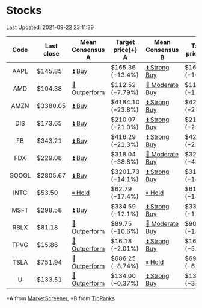 # Stocks
Last Updated: 2021-09-22 23:11:39

|Code|Last close|Mean Consensus A|Target price(+) A|Mean Consensus B|Target price(+) B|
|:--:|-|-|-|-|-|
|AAPL|$145.85|[⏫ Buy](https://m.marketscreener.com/quote/stock/-4849/)|$165.36 (+13.4%)|[⏫ Strong Buy](https://www.tipranks.com/stocks/aapl/forecast)|$169.64 (+16.73%)|
|AMD|$104.38|[🔼 Outperform](https://m.marketscreener.com/quote/stock/-19475876/)|$112.52 (+7.79%)|[🔼 Moderate Buy](https://www.tipranks.com/stocks/amd/forecast)|$115.92 (+11.57%)|
|AMZN|$3380.05|[⏫ Buy](https://m.marketscreener.com/quote/stock/-12864605/)|$4184.10 (+23.8%)|[⏫ Strong Buy](https://www.tipranks.com/stocks/amzn/forecast)|$4221.13 (+25.37%)|
|DIS|$173.65|[⏫ Buy](https://m.marketscreener.com/quote/stock/-4842/)|$210.07 (+21.0%)|[⏫ Strong Buy](https://www.tipranks.com/stocks/dis/forecast)|$217.84 (+25.45%)|
|FB|$343.21|[⏫ Buy](https://m.marketscreener.com/quote/stock/-10547141/)|$416.29 (+21.3%)|[⏫ Strong Buy](https://www.tipranks.com/stocks/fb/forecast)|$421.97 (+22.95%)|
|FDX|$229.08|[⏫ Buy](https://m.marketscreener.com/quote/stock/-12585/)|$318.04 (+38.8%)|[🔼 Moderate Buy](https://www.tipranks.com/stocks/fdx/forecast)|$328.57 (+43.43%)|
|GOOGL|$2805.67|[⏫ Buy](https://m.marketscreener.com/quote/stock/-24203373/)|$3201.73 (+14.1%)|[⏫ Strong Buy](https://www.tipranks.com/stocks/googl/forecast)|$3198.86 (+14.18%)|
|INTC|$53.50|[⏸ Hold](https://m.marketscreener.com/quote/stock/-4829/)|$62.79 (+17.4%)|[⏸ Hold](https://www.tipranks.com/stocks/intc/forecast)|$61.14 (+14.13%)|
|MSFT|$298.58|[⏫ Buy](https://m.marketscreener.com/quote/stock/-4835/)|$334.59 (+12.1%)|[⏫ Strong Buy](https://www.tipranks.com/stocks/msft/forecast)|$334.55 (+12.01%)|
|RBLX|$81.18|[🔼 Outperform](https://m.marketscreener.com/quote/stock/-117793644/)|$89.75 (+10.6%)|[🔼 Moderate Buy](https://www.tipranks.com/stocks/rblx/forecast)|$90.86 (+13.89%)|
|TPVG|$15.86|[🔼 Outperform](https://m.marketscreener.com/quote/stock/-15933327/)|$16.18 (+2.01%)|[⏫ Strong Buy](https://www.tipranks.com/stocks/tpvg/forecast)|$16.67 (+5.77%)|
|TSLA|$751.94|[🔼 Outperform](https://m.marketscreener.com/quote/stock/-6344549/)|$686.25 (-8.74%)|[⏸ Hold](https://www.tipranks.com/stocks/tsla/forecast)|$697.90 (-6.81%)|
|U|$133.51|[🔼 Outperform](https://m.marketscreener.com/quote/stock/-112492634/)|$134.00 (+0.37%)|[⏫ Strong Buy](https://www.tipranks.com/stocks/u/forecast)|$137.55 (+3.42%)|


*A from [MarketScreener](https://www.marketscreener.com), *B from [TipRanks](https://www.tipranks.com)
